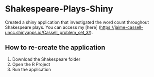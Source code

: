 # Shakespeare-Plays-Shiny
Created a shiny application that investigated the word count throughout Shakespeare plays. 
You can access my [here] (https://jaime-cassell-uncc.shinyapps.io/Cassell_problem_set_3/). 
## How to re-create the application
1. Download the Shakespeare folder
2. Open the R Project 
3. Run the application

